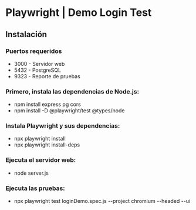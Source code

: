 # Playwright | Demo Login Test
## Instalación
### Puertos requeridos
- 3000 - Servidor web
- 5432 - PostgreSQL
- 9323 - Reporte de pruebas

### Primero, instala las dependencias de Node.js:
- npm install express pg cors
- npm install -D @playwright/test @types/node

### Instala Playwright y sus dependencias:
- npx playwright install
- npx playwright install-deps

### Ejecuta el servidor web:
- node server.js

### Ejecuta las pruebas:
- npx playwright test loginDemo.spec.js --project chromium --headed --ui 